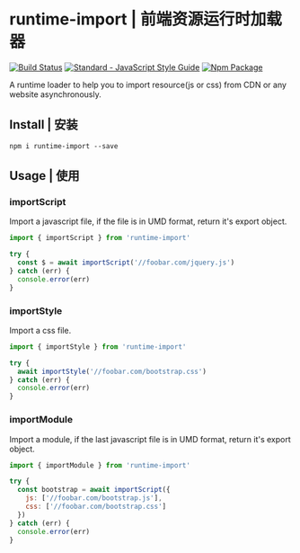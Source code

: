 # runtime-import | 前端资源运行时加载器

[![Build Status](https://travis-ci.org/yusangeng/runtime-import.svg?branch=master)](https://travis-ci.org/yusangeng/runtime-import) [![Standard - JavaScript Style Guide](https://img.shields.io/badge/code_style-standard-brightgreen.svg)](https://standardjs.com) [![Npm Package](https://badge.fury.io/js/runtime-import.svg)](https://www.npmjs.com/package/runtime-import)

A runtime loader to help you to import resource(js or css) from CDN or any website asynchronously.

##  Install | 安装

``` shell
npm i runtime-import --save
```

## Usage | 使用

### importScript

Import a javascript file, if the file is in UMD format, return it's export object.

``` js
import { importScript } from 'runtime-import'

try {
  const $ = await importScript('//foobar.com/jquery.js')
} catch (err) {
  console.error(err)
}
```

### importStyle

Import a css file.

``` js
import { importStyle } from 'runtime-import'

try {
  await importStyle('//foobar.com/bootstrap.css')
} catch (err) {
  console.error(err)
}
```


### importModule

Import a module, if the last javascript file is in UMD format, return it's export object.

``` js
import { importModule } from 'runtime-import'

try {
  const bootstrap = await importScript({
    js: ['//foobar.com/bootstrap.js'],
    css: ['//foobar.com/bootstrap.css']
  })
} catch (err) {
  console.error(err)
}
```
